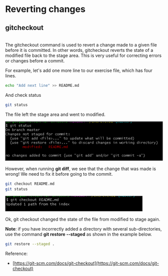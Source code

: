 # Reverting changes

## gitcheckout
\
The gitcheckout command is used to revert a change made to a given file before it is committed. In other words, gitcheckout reverts the state of a modified file back to the stage area. This is very useful for correcting errors or changes before a commit.

For example, let's add one more line to our exercise file, which has four lines.

```bash
echo "Add next line" >> README.md
```

And check status
```bash
git status
```

The file left the stage area and went to modified.

![git status](img/git_checkout/git_status.png)

However, when running **git diff**, we see that the change that was made is wrong! We need to fix it before going to the commit.

```bash
git checkout README.md
git status
```
![git checkout](img/git_checkout/git_checkout.png)

Ok, git checkout changed the state of the file from modified to stage again.

**Note**: if you have incorrectly added a directory with several sub-directories, use the command **git restore --staged** as shown in the example below.

```bash
git restore --staged .
```

Reference:

- [https://git-scm.com/docs/git-checkout](https://git-scm.com/docs/git-checkout)